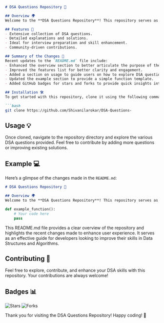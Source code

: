 ```markdown
# DSA Questions Repository 🤖

## Overview 🌍
Welcome to the **DSA Questions Repository**! This repository serves as an ideal resource for interview preparation and skill enhancement in Data Structures and Algorithms (DSA). It comprises a comprehensive collection of DSA questions, along with clear explanations and solutions for each problem.

## Features 🚀
- Extensive collection of DSA questions.
- Detailed explanations and solutions.
- Ideal for interview preparation and skill enhancement.
- Community-driven contributions.

## Summary of the Changes 📝
Recent updates to the `README.md` file include:
- Enhanced the overview section to better articulate the purpose of the repository.
- Improved the features list for better clarity and engagement.
- Added a section on usage to guide users on how to explore DSA questions.
- Updated the example section to provide a simple function template.
- Added GitHub badges for stars and forks to provide quick insights into the repository's popularity.

## Installation 🛠️
To get started with this repository, clone it using the following command:

```bash
git clone https://github.com/Shivanilarokar/DSA-Questions-
```

## Usage 💡
Once cloned, navigate to the repository directory and explore the various DSA questions provided. Feel free to contribute by adding more questions or improving existing solutions.

## Example 💻
Here’s a glimpse of the changes made in the `README.md`:

```markdown
# DSA Questions Repository 🤖

## Overview 🌍
Welcome to the **DSA Questions Repository**! This repository serves as an ideal resource for interview preparation and skill enhancement in Data Structures and Algorithms (DSA). It comprises a comprehensive collection of DSA questions, along with clear explanations and solutions for each problem.
```

```python
def example_function():
    # Your code here
    pass
```

This README.md file provides a clear overview of the repository and highlights the recent changes made to enhance user experience. It serves as an effective guide for developers looking to improve their skills in Data Structures and Algorithms.

## Contributing 🤝
Feel free to explore, contribute, and enhance your DSA skills with this repository. Your contributions are always welcome!

## Badges 📊
![Stars](https://img.shields.io/github/stars/Shivanilarokar/DSA-Questions-?style=social) ![Forks](https://img.shields.io/github/forks/Shivanilarokar/DSA-Questions-?style=social)

Thank you for visiting the DSA Questions Repository! Happy coding! 🎉
```